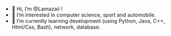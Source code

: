 - 👋 Hi, I’m @Lamazaii !
- 👀 I’m interested in computer science, sport and automobile.
- 🌱 I’m currently learning development (using Python, Java, C++, Html/Css, Bash), network, database. 


<!---
Lamazaii/Lamazaii is a ✨ special ✨ repository because its `README.md` (this file) appears on your GitHub profile.
You can click the Preview link to take a look at your changes.
--->
